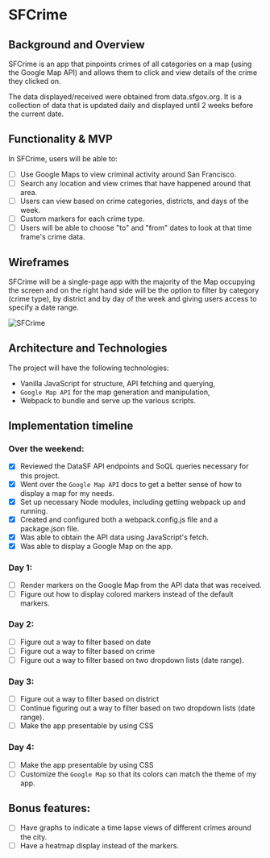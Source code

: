 # SFCrime

## Background and Overview

SFCrime is an app that pinpoints crimes of all categories on a map (using the Google Map API) and allows them to click and view details of the crime they clicked on.

The data displayed/received were obtained from data.sfgov.org. It is a collection of data that is updated daily and displayed until 2 weeks before the current date.

## Functionality & MVP

In SFCrime, users will be able to:

- [ ] Use Google Maps to view criminal activity around San Francisco.
- [ ] Search any location and view crimes that have happened around that area.
- [ ] Users can view based on crime categories, districts, and days of the week.
- [ ] Custom markers for each crime type.
- [ ] Users will be able to choose "to" and "from" dates to look at that time frame's crime data.

## Wireframes

SFCrime will be a single-page app with the majority of the Map occupying the screen and on the right hand side will be the option to filter by category (crime type), by district and by day of the week and giving users access to specify a date range.

![SFCrime](https://github.com/imoran/js-project/blob/master/SFCrime.png)

## Architecture and Technologies

The project will have the following technologies:

* Vanilla JavaScript for structure, API fetching and querying,
* `Google Map API` for the map generation and manipulation,
* Webpack to bundle and serve up the various scripts.


## Implementation timeline

### Over the weekend:

- [x] Reviewed the DataSF API endpoints and SoQL queries necessary for this project.
- [x] Went over the `Google Map API` docs to get a better sense of how to display a map for my needs.
- [x] Set up necessary Node modules, including getting webpack up and running.
- [x] Created and configured both a webpack.config.js file and a package.json file.
- [x] Was able to obtain the API data using JavaScript's fetch.
- [x] Was able to display a Google Map on the app.

### Day 1:

- [ ] Render markers on the Google Map from the API data that was received.
- [ ] Figure out how to display colored markers instead of the default markers.

### Day 2:

- [ ] Figure out a way to filter based on date
- [ ] Figure out a way to filter based on crime
- [ ] Figure out a way to filter based on two dropdown lists (date range).

### Day 3:

- [ ] Figure out a way to filter based on district
- [ ] Continue figuring out a way to filter based on two dropdown lists (date range).
- [ ] Make the app presentable by using CSS

### Day 4:

- [ ] Make the app presentable by using CSS
- [ ] Customize the `Google Map` so that its colors can match the theme of my app.

## Bonus features:

- [ ] Have graphs to indicate a time lapse views of different crimes around the city.
- [ ] Have a heatmap display instead of the markers.
